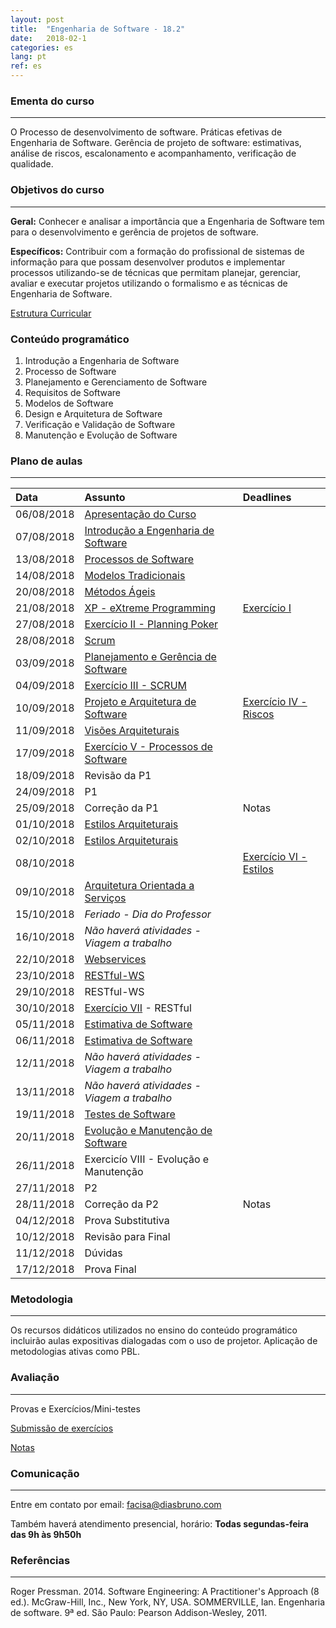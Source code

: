 ```yaml
---
layout: post
title:  "Engenharia de Software - 18.2"
date:   2018-02-1
categories: es
lang: pt
ref: es
---
```


### Ementa do curso
___
O Processo de desenvolvimento de software. Práticas efetivas de Engenharia de Software. Gerência de projeto de software: estimativas, análise de riscos, escalonamento e acompanhamento, verificação de qualidade.

### Objetivos do curso
___
**Geral:**
Conhecer e analisar a importância que a Engenharia de Software tem para o desenvolvimento e gerência de projetos de software.

**Específicos:**
Contribuir com a formação do profissional de sistemas de informação para que possam desenvolver produtos e implementar processos utilizando-se de técnicas que permitam planejar, gerenciar, avaliar e executar projetos utilizando o formalismo e as técnicas de Engenharia de Software.

[Estrutura Curricular](https://drive.google.com/file/d/0B9oADRpZVGECMmQ4WV83YVlRRGs/view?usp=sharing)

### Conteúdo programático

1. Introdução a Engenharia de Software
2. Processo de Software
3. Planejamento e Gerenciamento de Software
4. Requisitos de Software
5. Modelos de Software
6. Design e Arquitetura de Software
7. Verificação e Validação de Software
8. Manutenção e Evolução de Software

### Plano de aulas
___

| Data	| Assunto | Deadlines
| :------- | :------ | :------ |
| 06/08/2018 | [Apresentação do Curso](https://docs.google.com/presentation/d/1EeiAs1zpZIVcpZs-dTG1XUrIcHUDLj1OX2s7mMRZ-EE/preview?slide=id.p)
| 07/08/2018 | [Introdução a Engenharia de Software](https://docs.google.com/presentation/d/1MpTzyG-HIsgblINqmwI6ZUgBZpQtntCmLt2xW3B0bzQ/preview?slide=id.p)
| 13/08/2018 | [Processos de Software](https://docs.google.com/presentation/d/1T7QVD7NGVuixsGoti4DuAxPNHesppzxKn3N5dKxITg4/preview?slide=id.p)
| 14/08/2018 | [Modelos Tradicionais](https://drive.google.com/file/d/0B9oADRpZVGECZ1FLYVpjVDJucXM/view)
| 20/08/2018 | [Métodos Ágeis](https://docs.google.com/presentation/d/1UXdy3f8LKhmNaTEYKBRrpA-r8x2oVRImHJO9doxnvPs/preview?slide=id.p)
| 21/08/2018 | [XP - eXtreme Programming](https://docs.google.com/presentation/d/1KMGdK1x24Ss09VyN1CS594acXgSVzeh6iDL28CrV-84/preview?slide=id.p) | [Exercício I](https://docs.google.com/document/d/19yfIzPlFD7Om8dQLwk1JcN3RS-hm_lhnAbo8MXfTcBE/edit)
| 27/08/2018 | [Exercício II - Planning Poker](https://docs.google.com/document/d/17R8M94KQCSS2M6cvwuJ3EkOUePQ757To0SktNJ8K9Bo/preview)
| 28/08/2018 | [Scrum](https://docs.google.com/presentation/d/1-z2AA9P9zPeFosqYF6l8mFGdsfebrcZYQwEsV-mx3og/preview)
| 03/09/2018 | [Planejamento e Gerência de Software](https://docs.google.com/presentation/d/18faSVdt8FJvQ3auvuE8wmknEmbm-vSWC5NMcURvXmeg/preview)
| 04/09/2018 | [Exercício III - SCRUM](https://docs.google.com/document/d/1OMMDqnMnEYWBRxca792mOu7Hfm0rw-4y_R6lPrXxOEM/preview)
| 10/09/2018 | [Projeto e Arquitetura de Software](https://docs.google.com/presentation/d/1Yi9G73BHUs0iYN0EzMMNySMnqM6xFgzztBBUJF0dgeU/preview) | [Exercício IV - Riscos](https://docs.google.com/document/d/1JOzH7wBeOv5UZKp2kOC7kjPYLMhLEsyOPX09Ll7SjUk/preview)
| 11/09/2018 | [Visões Arquiteturais](https://docs.google.com/presentation/d/1aVybcJvidx6Y3tH22d1dvan6wLKf5jnRZ813hIA9_sM/preview#slide=id.p)
| 17/09/2018 | [Exercício V - Processos de Software](https://docs.google.com/document/d/1jzsq9HC77qlm0vzsW00kZTXrhzneFOF9sWUVmms1h9E/preview)
| 18/09/2018 | Revisão da P1
| 24/09/2018 | P1
| 25/09/2018 | Correção da P1 | Notas
| 01/10/2018 | [Estilos Arquiteturais](https://docs.google.com/presentation/d/10p-8qDjOJnVILCnqXGSAa6WQtqNvs1fPJGowEm5ZzU0/preview)
| 02/10/2018 | [Estilos Arquiteturais](https://docs.google.com/presentation/d/1M89AdJQvLjIxHCi5iabz_y2hY3f326ASCnR-NoeshGQ/preview#slide=id.p)
| 08/10/2018 | | [Exercício VI - Estilos](https://docs.google.com/document/d/1xaN7U_E7wyhkOWyIMHxVYCAYa1ONxxwZH-g4a4cB-4U/preview#)
| 09/10/2018 | [Arquitetura Orientada a Serviços](https://docs.google.com/presentation/d/1JjyXKchZyamzeqIQ8F5afIgJjh078Vo9SxvB-SYsly0/preview?slide=id.p)
| 15/10/2018 | _Feriado - Dia do Professor_
| 16/10/2018 | _Não haverá atividades - Viagem a trabalho_
| 22/10/2018 | [Webservices](https://docs.google.com/presentation/d/1nzSwlsNYcZsbC8AV5KOOmwxnW_Y7yh1s2jgNvpNCUqA/preview#slide=id.p)
| 23/10/2018 | [RESTful-WS](https://docs.google.com/presentation/d/1IRTMxNFxIdl4DBu0m7YIL4vJqsfYahnJP6b8jnJTG4o/preview#slide=id.p)
| 29/10/2018 | RESTful-WS
| 30/10/2018 | [Exercício VII](https://docs.google.com/document/d/1Ul1Ew2yHkzNRjjEU3b6mKgzOefVr055PutQFW9gTOEM/edit) - RESTful
| 05/11/2018 | [Estimativa de Software](https://docs.google.com/presentation/d/1sZfLM06HGiJ-KSzPWrzGY52JzkJwPAKpaiDMx2OdkGA/preview#slide=id.p3)
| 06/11/2018 | [Estimativa de Software](https://docs.google.com/presentation/d/1sZfLM06HGiJ-KSzPWrzGY52JzkJwPAKpaiDMx2OdkGA/preview#slide=id.p3)
| 12/11/2018 | _Não haverá atividades - Viagem a trabalho_
| 13/11/2018 | _Não haverá atividades - Viagem a trabalho_
| 19/11/2018 | [Testes de Software](https://docs.google.com/presentation/d/1LLgk0BBrvc-0NJSfSNBONPc9HpKYOStURZI9V6iha6A/preview?slide=id.p)
| 20/11/2018 | [Evolução e Manutenção de Software](https://docs.google.com/presentation/d/1slt8kz_euUt8GytvdSW-L6v3gxNd3OyssQZjnyPhars/preview?slide=id.p3)
| 26/11/2018 | Exercicío VIII - Evolução e Manutenção
| 27/11/2018 | P2
| 28/11/2018 | Correção da P2 | Notas
| 04/12/2018 | Prova Substitutiva
| 10/12/2018 | Revisão para Final
| 11/12/2018 | Dúvidas
| 17/12/2018 | Prova Final

### Metodologia
___
Os recursos didáticos utilizados no ensino do conteúdo programático incluirão aulas expositivas dialogadas com o uso de projetor. Aplicação de metodologias ativas como PBL.

### Avaliação
___
Provas e Exercícios/Mini-testes

[Submissão de exercícios](https://docs.google.com/forms/d/e/1FAIpQLSde_5OkaejIMc62rhXTwNutRpRxOoQoo2-KvfBQD-x9c35kew/viewform)

[Notas](https://docs.google.com/spreadsheets/d/1xsQj8Xu_tM7wQ7w1Ov_kfKOy7C8A0c4OG1azCd2wXL8/preview#gid=0)

### Comunicação
___
Entre em contato por email: facisa@diasbruno.com

Também haverá atendimento presencial, horário: **Todas segundas-feira das 9h às 9h50h**

### Referências
___

Roger Pressman. 2014. Software Engineering: A Practitioner's Approach (8 ed.). McGraw-Hill, Inc., New York, NY, USA.
SOMMERVILLE, Ian. Engenharia de software. 9ª ed. São Paulo: Pearson Addison-Wesley, 2011.

